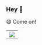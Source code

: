 ### Hey 👋

😄 Come on!
<table>
    <tr>
        <td>
            <center>
            <img src="https://img-blog.csdnimg.cn/20200717213329751.jpg">
            </center>
        </td>
    </tr>
</table>



